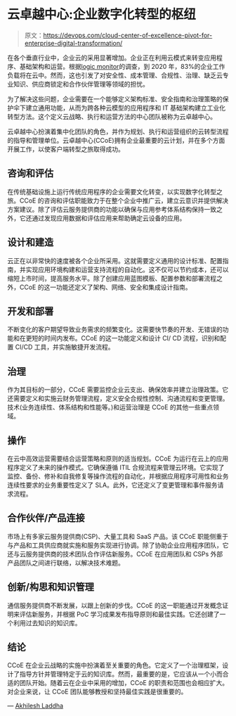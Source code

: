 # 云卓越中心:企业数字化转型的枢纽

> 原文：<https://devops.com/cloud-center-of-excellence-pivot-for-enterprise-digital-transformation/>

在各个垂直行业中，企业云的采用显著增加。企业正在利用云模式来转变应用程序、基础架构和运营。根据[logic monitor](https://www.forbes.com/sites/louiscolumbus/2018/01/07/83-of-enterprise-workloads-will-be-in-the-cloud-by-2020/#15f5f2926261)的调查，到 2020 年，83%的企业工作负载将在云中。然而，这也引发了对安全性、成本管理、合规性、治理、缺乏云专业知识、供应商锁定和合作伙伴管理等领域的担忧。

为了解决这些问题，企业需要在一个能够定义架构标准、安全指南和治理策略的保护伞下建立通用功能，从而为跨各种云模型的应用程序和 IT 基础架构建立工业化转型方法。这个定义云战略、执行和运营方法的中心团队被称为云卓越中心。

云卓越中心扮演着集中化团队的角色，并作为规划、执行和运营组织的云转型流程的指导和管理单位。云卓越中心(CCoE)拥有企业最重要的云计划，并在多个方面开展工作，以使客户端转型之旅取得成功。

## **咨询和评估**

在传统基础设施上运行传统应用程序的企业需要文化转变，以实现数字化转型之旅。CCoE 的咨询和评估职能致力于在整个企业中推广云，建立云意识并提供解决方案建议。除了评估云服务提供商的功能以确保与应用参考体系结构保持一致之外，它还通过发现应用数据和评估应用来帮助确定云设备的应用。

## **设计和建造**

云正在以非常快的速度被各个企业所采用。这就需要定义通用的设计标准、配置指南，并实现应用环境构建和运营支持流程的自动化。这不仅可以节约成本，还可以缩短上市时间，提高服务水平。除了创建应用蓝图模板、配置参数和部署流程之外，CCoE 的这一功能还定义了架构、网络、安全和集成设计指南。

## **开发和部署**

不断变化的客户期望导致业务需求的频繁变化。这需要快节奏的开发、无错误的功能和在更短的时间内发布。CCoE 的这一功能定义和设计 CI/ CD 流程，识别和配置 CI/CD 工具，并实施敏捷开发流程。

## **治理**

作为其目标的一部分，CCoE 需要监控企业云支出、确保效率并建立治理政策。它还需要定义和实施云财务管理流程，定义安全合规性控制、沟通流程和变更管理。技术(业务连续性、体系结构和性能等。)和运营治理是 CCoE 的其他一些重点领域。

## **操作**

在云中高效运营需要结合运营策略和原则的适当规划。CCoE 为运行在云上的应用程序定义了未来的操作模式。它确保遵循 ITIL 合规流程来管理云环境。它实现了监控、备份、修补和自我修复等操作流程的自动化，并根据应用程序可用性和业务连续性要求的业务重要性定义了 SLA。此外，它还定义了变更管理和事件服务请求流程。

## **合作伙伴/产品连接**

市场上有多家云服务提供商(CSP)、大量工具和 SaaS 产品。该 CCoE 职能侧重于与产品和工具供应商就实施和服务实现进行协调。除了协助企业应用程序团队，它还与云服务提供商的技术团队合作评估新服务。CCoE 在应用团队和 CSPs 外部产品团队之间进行联络，以解决技术难题。

## **创新/构思和知识管理**

通信服务提供商不断发展，以跟上创新的步伐。CCoE 的这一职能通过开发概念证明来评估新服务，并根据 PoC 学习成果发布指导原则和最佳实践。它还创建了一个利用过去知识的知识库。

## **结论**

CCoE 在企业云战略的实施中扮演着至关重要的角色。它定义了一个治理框架，设计了指导方针并管理特定于云的知识库。然而，最重要的是，它应该从一个小而合适的团队开始。随着云在企业中采用的增加，CCoE 的职责和范围也会相应扩大。对企业来说，让 CCoE 团队能够教授和坚持最佳实践是很重要的。

— [Akhilesh Laddha](https://devops.com/author/akhilesh-laddha/)